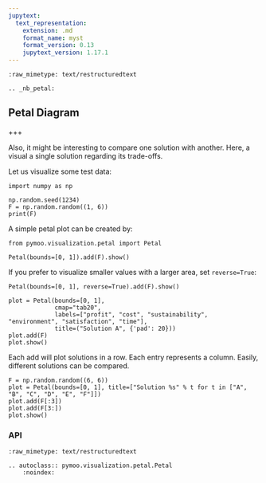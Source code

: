 ```yaml
---
jupytext:
  text_representation:
    extension: .md
    format_name: myst
    format_version: 0.13
    jupytext_version: 1.17.1
---
```


```{raw-cell}
:raw_mimetype: text/restructuredtext

.. _nb_petal:
```

## Petal Diagram

+++

Also, it might be interesting to compare one solution with another. Here, a visual a single solution regarding its trade-offs.

Let us visualize some test data:

```{code-cell} ipython3
import numpy as np

np.random.seed(1234)
F = np.random.random((1, 6))
print(F)
```

A simple petal plot can be created by:

```{code-cell} ipython3
from pymoo.visualization.petal import Petal

Petal(bounds=[0, 1]).add(F).show()
```

If you prefer to visualize smaller values with a larger area, set `reverse=True`:

```{code-cell} ipython3
Petal(bounds=[0, 1], reverse=True).add(F).show()
```

```{code-cell} ipython3
plot = Petal(bounds=[0, 1],
             cmap="tab20",
             labels=["profit", "cost", "sustainability", "environment", "satisfaction", "time"],
             title=("Solution A", {'pad': 20}))
plot.add(F)
plot.show()
```

Each add will plot solutions in a row. Each entry represents a column.
Easily, different solutions can be compared.

```{code-cell} ipython3
F = np.random.random((6, 6))
plot = Petal(bounds=[0, 1], title=["Solution %s" % t for t in ["A", "B", "C", "D", "E", "F"]])
plot.add(F[:3])
plot.add(F[3:])
plot.show()
```

### API

```{raw-cell}
:raw_mimetype: text/restructuredtext

.. autoclass:: pymoo.visualization.petal.Petal
    :noindex:
```
